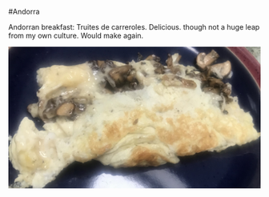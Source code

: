 #Andorra

Andorran breakfast: Truites de carreroles. Delicious. though not a huge leap from my own culture. Would make again.

<a href="https://197dishes.wordpress.com/2016/07/01/14-part-1-andorran-truites-de-carreroles">

![mushroom omelet](images/andorra.jpeg)